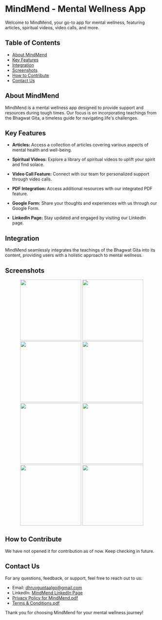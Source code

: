 # MindMend - Mental Wellness App

Welcome to MindMend, your go-to app for mental wellness, featuring articles, spiritual videos, video calls, and more.

## Table of Contents
- [About MindMend](#about-mindmend)
- [Key Features](#key-features)
- [Integration](#integration)
- [Screenshots](#screenshots)
- [How to Contribute](#how-to-contribute)
- [Contact Us](#contact-us)

## About MindMend

MindMend is a mental wellness app designed to provide support and resources during tough times. Our focus is on incorporating teachings from the Bhagwat Gita, a timeless guide for navigating life's challenges.

## Key Features

- **Articles:** Access a collection of articles covering various aspects of mental health and well-being.

- **Spiritual Videos:** Explore a library of spiritual videos to uplift your spirit and find solace.

- **Video Call Feature:** Connect with our team for personalized support through video calls.

- **PDF Integration:** Access additional resources with our integrated PDF feature.

- **Google Form:** Share your thoughts and experiences with us through our Google Form.

- **LinkedIn Page:** Stay updated and engaged by visiting our LinkedIn page.

## Integration

MindMend seamlessly integrates the teachings of the Bhagwat Gita into its content, providing users with a holistic approach to mental wellness.

## Screenshots

<div align="center">
  <img src="https://github.com/dhruv1345/MindMend-Spiritual-Guidance/assets/86596711/9f43ca0c-c83c-4ba4-86ed-1df111ec809a" width="200" />
  <img src="https://github.com/dhruv1345/MindMend-Spiritual-Guidance/assets/86596711/dac39e2e-34cf-4275-bb38-61a4d820a856" width="200" />
  <img src="https://github.com/dhruv1345/MindMend-Spiritual-Guidance/assets/86596711/06eff27f-147d-45fc-b5d6-618a76964c46" width="200" />
  <img src="https://github.com/dhruv1345/MindMend-Spiritual-Guidance/assets/86596711/57a87b9e-0f76-4e0f-8671-299ec7bf7150" width="200" />
</div>

<div align="center">
  <img src="https://github.com/dhruv1345/MindMend-Spiritual-Guidance/assets/86596711/8565b069-9978-4f23-a426-bcb50f46e67d" width="200" />
  <img src="https://github.com/dhruv1345/MindMend-Spiritual-Guidance/assets/86596711/d59f86bb-3cbd-4e72-abea-be4800be8467" width="200" />
  <img src="https://github.com/dhruv1345/MindMend-Spiritual-Guidance/assets/86596711/1f77c12f-6500-4e0d-9c1f-368cd2a3e4b1" width="200" />
  <img src="https://github.com/dhruv1345/MindMend-Spiritual-Guidance/assets/86596711/d6497387-f981-46f9-a605-dc0d79056ff7" width="200" />
</div>

## How to Contribute

We have not opened it for contribution as of now. Keep checking in future. 

## Contact Us

For any questions, feedback, or support, feel free to reach out to us:

- Email: dhruvguptaalgo@gmail.com
- LinkedIn: [MindMend LinkedIn Page](https://www.linkedin.com/company/mindmend4u/)
- [Privacy Policy for MindMend.pdf](https://github.com/dhruv1345/MindMend-Spiritual-Guidance/files/14066634/Privacy.Policy.for.MindMend.pdf)
- [Terms & Conditions.pdf](https://github.com/dhruv1345/MindMend-Spiritual-Guidance/files/14066723/Terms.Conditions.pdf)



Thank you for choosing MindMend for your mental wellness journey!
